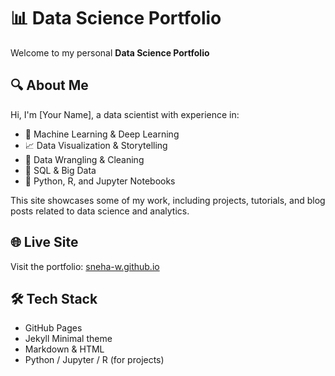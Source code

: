 # 📊 Data Science Portfolio

Welcome to my personal **Data Science Portfolio** 
## 🔍 About Me

Hi, I'm [Your Name], a data scientist with experience in:
- 🧠 Machine Learning & Deep Learning
- 📈 Data Visualization & Storytelling
- 🧹 Data Wrangling & Cleaning
- 💾 SQL & Big Data
- 🐍 Python, R, and Jupyter Notebooks

This site showcases some of my work, including projects, tutorials, and blog posts related to data science and analytics.

## 🌐 Live Site

Visit the portfolio: [sneha-w.github.io](https://sneha-w.github.io/snehaw/)

## 🛠️ Tech Stack

- GitHub Pages
- Jekyll Minimal theme
- Markdown & HTML
- Python / Jupyter / R (for projects)


